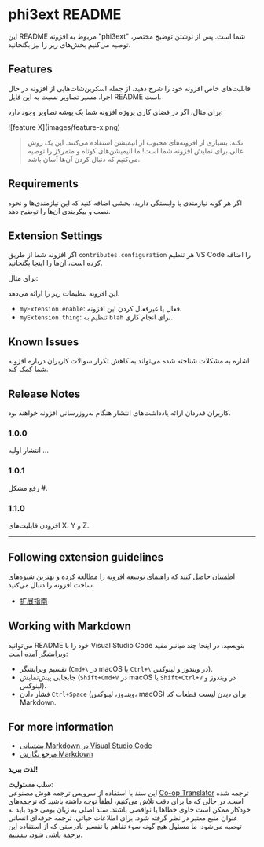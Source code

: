 <!--
CO_OP_TRANSLATOR_METADATA:
{
  "original_hash": "be0b2937160c486180ded27e4f14adeb",
  "translation_date": "2025-05-07T15:19:41+00:00",
  "source_file": "code/07.Lab/01/AIPC/extensions/phi3ext/README.md",
  "language_code": "fa"
}
-->
# phi3ext README

این README مربوط به افزونه "phi3ext" شما است. پس از نوشتن توضیح مختصر، توصیه می‌کنیم بخش‌های زیر را نیز بگنجانید.

## Features

قابلیت‌های خاص افزونه خود را شرح دهید، از جمله اسکرین‌شات‌هایی از افزونه در حال اجرا. مسیر تصاویر نسبت به این فایل README است.

برای مثال، اگر در فضای کاری پروژه افزونه شما یک پوشه تصاویر وجود دارد:

\!\[feature X\]\(images/feature-x.png\)

> نکته: بسیاری از افزونه‌های محبوب از انیمیشن استفاده می‌کنند. این یک روش عالی برای نمایش افزونه شما است! ما انیمیشن‌های کوتاه و متمرکز را توصیه می‌کنیم که دنبال کردن آن‌ها آسان باشد.

## Requirements

اگر هر گونه نیازمندی یا وابستگی دارید، بخشی اضافه کنید که این نیازمندی‌ها و نحوه نصب و پیکربندی آن‌ها را توضیح دهد.

## Extension Settings

اگر افزونه شما از طریق `contributes.configuration` هر تنظیم VS Code را اضافه کرده است، آن‌ها را اینجا بگنجانید.

برای مثال:

این افزونه تنظیمات زیر را ارائه می‌دهد:

* `myExtension.enable`: فعال یا غیرفعال کردن این افزونه.
* `myExtension.thing`: تنظیم به `blah` برای انجام کاری.

## Known Issues

اشاره به مشکلات شناخته شده می‌تواند به کاهش تکرار سوالات کاربران درباره افزونه شما کمک کند.

## Release Notes

کاربران قدردان ارائه یادداشت‌های انتشار هنگام به‌روزرسانی افزونه خواهند بود.

### 1.0.0

انتشار اولیه ...

### 1.0.1

رفع مشکل #.

### 1.1.0

افزودن قابلیت‌های X، Y و Z.

---

## Following extension guidelines

اطمینان حاصل کنید که راهنمای توسعه افزونه را مطالعه کرده و بهترین شیوه‌های ساخت افزونه را دنبال می‌کنید.

* [扩展指南](https://code.visualstudio.com/api/references/extension-guidelines?WT.mc_id=aiml-137032-kinfeylo)

## Working with Markdown

می‌توانید README خود را با Visual Studio Code بنویسید. در اینجا چند میانبر مفید ویرایشگر آمده است:

* تقسیم ویرایشگر (`Cmd+\` در macOS یا `Ctrl+\` در ویندوز و لینوکس).
* جابجایی پیش‌نمایش (`Shift+Cmd+V` در macOS یا `Shift+Ctrl+V` در ویندوز و لینوکس).
* فشار دادن `Ctrl+Space` (ویندوز، لینوکس، macOS) برای دیدن لیست قطعات کد Markdown.

## For more information

* [پشتیبانی Markdown در Visual Studio Code](http://code.visualstudio.com/docs/languages/markdown?WT.mc_id=aiml-137032-kinfeylo)
* [مرجع نگارش Markdown](https://help.github.com/articles/markdown-basics/)

**لذت ببرید!**

**سلب مسئولیت**:  
این سند با استفاده از سرویس ترجمه هوش مصنوعی [Co-op Translator](https://github.com/Azure/co-op-translator) ترجمه شده است. در حالی که ما برای دقت تلاش می‌کنیم، لطفاً توجه داشته باشید که ترجمه‌های خودکار ممکن است حاوی خطاها یا نواقصی باشند. سند اصلی به زبان بومی خود باید به عنوان منبع معتبر در نظر گرفته شود. برای اطلاعات حیاتی، ترجمه حرفه‌ای انسانی توصیه می‌شود. ما مسئول هیچ گونه سوء تفاهم یا تفسیر نادرستی که از استفاده این ترجمه ناشی شود، نیستیم.